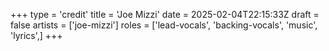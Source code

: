 +++
type = 'credit'
title = 'Joe Mizzi'
date = 2025-02-04T22:15:33Z
draft = false
artists = ['joe-mizzi']
roles = ['lead-vocals', 'backing-vocals', 'music', 'lyrics',]
+++
